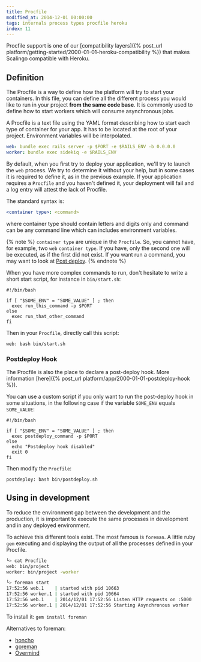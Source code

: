 ```yaml
---
title: Procfile
modified_at: 2014-12-01 00:00:00
tags: internals process types procfile heroku
index: 11
---
```


Procfile support is one of our
[compatibility layers]({% post_url platform/getting-started/2000-01-01-heroku-compatibility %})
that makes Scalingo compatible with Heroku.

## Definition

The Procfile is a way to define how the platform will try to start your containers.
In this file, you can define all the different process you would like to run in your
project **from the same code base**. It is commonly used to define how to start workers which will consume
asynchronous jobs.

A Procfile is a text file using the YAML format describing how to start
each type of container for your app. It has to be located at the root of your project.
Environment variables will be interpolated.

```yaml
web: bundle exec rails server -p $PORT -e $RAILS_ENV -b 0.0.0.0
worker: bundle exec sidekiq -e $RAILS_ENV
```

By default, when you first try to deploy your application, we'll try to
launch the `web` process. We try to determine it without your help, but in
some cases it is required to define it, as in the previous example. If your
application requires a `Procfile` and you haven't defined it, your deployment
will fail and a log entry will attest the lack of Procfile.

The standard syntax is:

```yaml
<container type>: <command>
```
where container type should contain letters and digits only and command can be any command line which can includes environment variables.

{% note %}
`container type` are unique in the `Procfile`. So, you cannot have, for example, two `web` `container type`.
If you have, only the second one will be executed, as if the first did not exist.
If you want run a command, you may want to look at [Post deploy](https://doc.scalingo.com/platform/app/postdeploy-hook).
{% endnote %}

When you have more complex commands to run, don't hesitate to write a short start script,
for instance in `bin/start.sh`:

```
#!/bin/bash

if [ "$SOME_ENV" = "SOME_VALUE" ] ; then
  exec run_this_command -p $PORT
else
  exec run_that_other_command
fi
```

Then in your `Procfile`, directly call this script:

```
web: bash bin/start.sh
```

### Postdeploy Hook

The Procfile is also the place to declare a post-deploy hook. More information [here]({% post_url
platform/app/2000-01-01-postdeploy-hook %}).

You can use a custom script if you only want to run the post-deploy hook in some situations, in the
following case if the variable `SOME_ENV` equals `SOME_VALUE`:

```
#!/bin/bash

if [ "$SOME_ENV" = "SOME_VALUE" ] ; then
  exec postdeploy_command -p $PORT
else
  echo "Postdeploy hook disabled"
  exit 0
fi
```

Then modify the `Procfile`:

```
postdeploy: bash bin/postdeploy.sh
```

## Using in development

To reduce the environment gap between the development and the production, it
is important to execute the same processes in development and in any deployed
environment.

To achieve this different tools exist. The most famous is `foreman`. A little
ruby `gem` executing and displaying the output of all the processes defined in your
Procfile.

```bash
└> cat Procfile
web: bin/project
worker: bin/project -worker

└> foreman start
17:52:56 web.1    | started with pid 10663
17:52:56 worker.1 | started with pid 10664
17:52:56 web.1    | 2014/12/01 17:52:56 Listen HTTP requests on :5000
17:52:56 worker.1 | 2014/12/01 17:52:56 Starting Asynchronous worker
```

To install it: `gem install foreman`

Alternatives to foreman:

* [honcho](https://github.com/nickstenning/honcho)
* [goreman](https://github.com/mattn/goreman)
* [Overmind](https://github.com/DarthSim/overmind)
